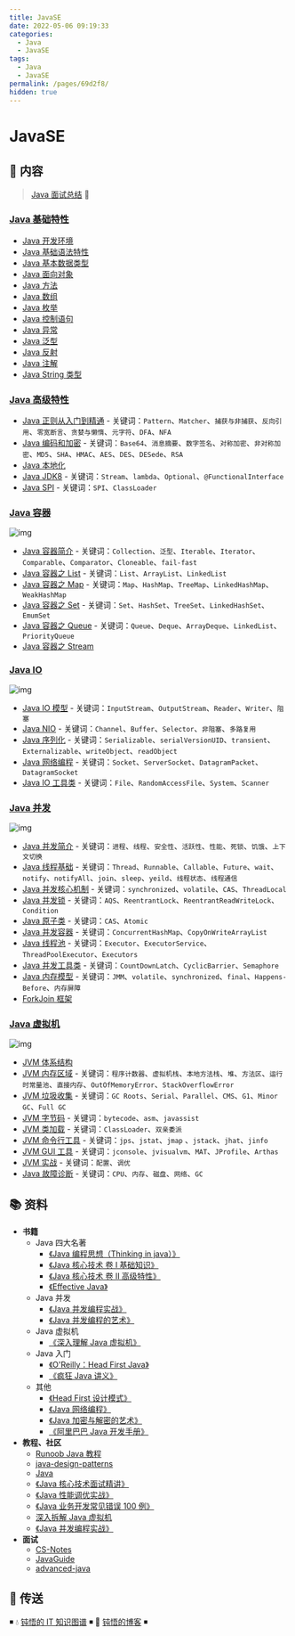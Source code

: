 ```yaml
---
title: JavaSE
date: 2022-05-06 09:19:33
categories:
  - Java
  - JavaSE
tags:
  - Java
  - JavaSE
permalink: /pages/69d2f8/
hidden: true
---
```


# JavaSE

## 📖 内容

> [Java 面试总结](99.Java面试.md) 💯

### [Java 基础特性](01.基础特性)

- [Java 开发环境](01.基础特性/00.Java开发环境.md)
- [Java 基础语法特性](01.基础特性/01.Java基础语法.md)
- [Java 基本数据类型](01.基础特性/02.Java基本数据类型.md)
- [Java 面向对象](01.基础特性/03.Java面向对象.md)
- [Java 方法](01.基础特性/04.Java方法.md)
- [Java 数组](01.基础特性/05.Java数组.md)
- [Java 枚举](01.基础特性/06.Java枚举.md)
- [Java 控制语句](01.基础特性/07.Java控制语句.md)
- [Java 异常](01.基础特性/08.Java异常.md)
- [Java 泛型](01.基础特性/09.Java泛型.md)
- [Java 反射](01.基础特性/10.Java反射.md)
- [Java 注解](01.基础特性/11.Java注解.md)
- [Java String 类型](01.基础特性/42.JavaString类型.md)

### [Java 高级特性](02.高级特性)

- [Java 正则从入门到精通](02.高级特性/01.Java正则.md) - 关键词：`Pattern`、`Matcher`、`捕获与非捕获`、`反向引用`、`零宽断言`、`贪婪与懒惰`、`元字符`、`DFA`、`NFA`
- [Java 编码和加密](02.高级特性/02.Java编码和加密.md) - 关键词：`Base64`、`消息摘要`、`数字签名`、`对称加密`、`非对称加密`、`MD5`、`SHA`、`HMAC`、`AES`、`DES`、`DESede`、`RSA`
- [Java 本地化](02.高级特性/03.Java本地化.md)
- [Java JDK8](02.高级特性/04.JDK8.md) - 关键词：`Stream`、`lambda`、`Optional`、`@FunctionalInterface`
- [Java SPI](02.高级特性/05.JavaSPI.md) - 关键词：`SPI`、`ClassLoader`

### [Java 容器](03.容器)

![img](https://raw.githubusercontent.com/dunwu/images/dev/snap/20200221175550.png)

- [Java 容器简介](03.容器/01.Java容器简介.md) - 关键词：`Collection`、`泛型`、`Iterable`、`Iterator`、`Comparable`、`Comparator`、`Cloneable`、`fail-fast`
- [Java 容器之 List](03.容器/02.Java容器之List.md) - 关键词：`List`、`ArrayList`、`LinkedList`
- [Java 容器之 Map](03.容器/03.Java容器之Map.md) - 关键词：`Map`、`HashMap`、`TreeMap`、`LinkedHashMap`、`WeakHashMap`
- [Java 容器之 Set](03.容器/04.Java容器之Set.md) - 关键词：`Set`、`HashSet`、`TreeSet`、`LinkedHashSet`、`EmumSet`
- [Java 容器之 Queue](03.容器/05.Java容器之Queue.md) - 关键词：`Queue`、`Deque`、`ArrayDeque`、`LinkedList`、`PriorityQueue`
- [Java 容器之 Stream](03.容器/06.Java容器之Stream.md)

### [Java IO](04.IO)

![img](https://raw.githubusercontent.com/dunwu/images/dev/snap/20200630205329.png)

- [Java IO 模型](04.IO/01.JavaIO模型.md) - 关键词：`InputStream`、`OutputStream`、`Reader`、`Writer`、`阻塞`
- [Java NIO](04.IO/02.JavaNIO.md) - 关键词：`Channel`、`Buffer`、`Selector`、`非阻塞`、`多路复用`
- [Java 序列化](04.IO/03.Java序列化.md) - 关键词：`Serializable`、`serialVersionUID`、`transient`、`Externalizable`、`writeObject`、`readObject`
- [Java 网络编程](04.IO/04.Java网络编程.md) - 关键词：`Socket`、`ServerSocket`、`DatagramPacket`、`DatagramSocket`
- [Java IO 工具类](04.IO/05.JavaIO工具类.md) - 关键词：`File`、`RandomAccessFile`、`System`、`Scanner`

### [Java 并发](05.并发)

![img](https://raw.githubusercontent.com/dunwu/images/dev/snap/20200221175827.png)

- [Java 并发简介](05.并发/01.Java并发简介.md) - 关键词：`进程`、`线程`、`安全性`、`活跃性`、`性能`、`死锁`、`饥饿`、`上下文切换`
- [Java 线程基础](05.并发/02.Java线程基础.md) - 关键词：`Thread`、`Runnable`、`Callable`、`Future`、`wait`、`notify`、`notifyAll`、`join`、`sleep`、`yeild`、`线程状态`、`线程通信`
- [Java 并发核心机制](05.并发/03.Java并发核心机制.md) - 关键词：`synchronized`、`volatile`、`CAS`、`ThreadLocal`
- [Java 并发锁](05.并发/04.Java锁.md) - 关键词：`AQS`、`ReentrantLock`、`ReentrantReadWriteLock`、`Condition`
- [Java 原子类](05.并发/05.Java原子类.md) - 关键词：`CAS`、`Atomic`
- [Java 并发容器](05.并发/06.Java并发和容器.md) - 关键词：`ConcurrentHashMap`、`CopyOnWriteArrayList`
- [Java 线程池](05.并发/07.Java线程池.md) - 关键词：`Executor`、`ExecutorService`、`ThreadPoolExecutor`、`Executors`
- [Java 并发工具类](05.并发/08.Java并发工具类.md) - 关键词：`CountDownLatch`、`CyclicBarrier`、`Semaphore`
- [Java 内存模型](05.并发/09.Java内存模型.md) - 关键词：`JMM`、`volatile`、`synchronized`、`final`、`Happens-Before`、`内存屏障`
- [ForkJoin 框架](05.并发/10.ForkJoin框架.md)

### [Java 虚拟机](06.JVM)

![img](https://raw.githubusercontent.com/dunwu/images/dev/snap/20200628154803.png)

- [JVM 体系结构](06.JVM/01.JVM体系结构.md)
- [JVM 内存区域](06.JVM/02.JVM内存区域.md) - 关键词：`程序计数器`、`虚拟机栈`、`本地方法栈`、`堆`、`方法区`、`运行时常量池`、`直接内存`、`OutOfMemoryError`、`StackOverflowError`
- [JVM 垃圾收集](06.JVM/03.JVM垃圾收集.md) - 关键词：`GC Roots`、`Serial`、`Parallel`、`CMS`、`G1`、`Minor GC`、`Full GC`
- [JVM 字节码](06.JVM/04.JVM字节码.md) - 关键词：`bytecode`、`asm`、`javassist`
- [JVM 类加载](06.JVM/05.JVM类加载.md) - 关键词：`ClassLoader`、`双亲委派`
- [JVM 命令行工具](06.JVM/11.JVM命令行工具.md) - 关键词：`jps`、`jstat`、`jmap` 、`jstack`、`jhat`、`jinfo`
- [JVM GUI 工具](06.JVM/12.JVM_GUI工具.md) - 关键词：`jconsole`、`jvisualvm`、`MAT`、`JProfile`、`Arthas`
- [JVM 实战](06.JVM/21.JVM实战.md) - 关键词：`配置`、`调优`
- [Java 故障诊断](06.JVM/22.Java故障诊断.md) - 关键词：`CPU`、`内存`、`磁盘`、`网络`、`GC`

## 📚 资料

- **书籍**
  - Java 四大名著
    - [《Java 编程思想（Thinking in java）》](https://book.douban.com/subject/2130190/)
    - [《Java 核心技术 卷 I 基础知识》](https://book.douban.com/subject/26880667/)
    - [《Java 核心技术 卷 II 高级特性》](https://book.douban.com/subject/27165931/)
    - [《Effective Java》](https://book.douban.com/subject/30412517/)
  - Java 并发
    - [《Java 并发编程实战》](https://book.douban.com/subject/10484692/)
    - [《Java 并发编程的艺术》](https://book.douban.com/subject/26591326/)
  - Java 虚拟机
    - [《深入理解 Java 虚拟机》](https://book.douban.com/subject/34907497/)
  - Java 入门
    - [《O'Reilly：Head First Java》](https://book.douban.com/subject/2000732/)
    - [《疯狂 Java 讲义》](https://book.douban.com/subject/3246499/)
  - 其他
    - [《Head First 设计模式》](https://book.douban.com/subject/2243615/)
    - [《Java 网络编程》](https://book.douban.com/subject/1438754/)
    - [《Java 加密与解密的艺术》](https://book.douban.com/subject/25861566/)
    - [《阿里巴巴 Java 开发手册》](https://book.douban.com/subject/27605355/)
- **教程、社区**
  - [Runoob Java 教程](https://www.runoob.com/java/java-tutorial.html)
  - [java-design-patterns](https://github.com/iluwatar/java-design-patterns)
  - [Java](https://github.com/TheAlgorithms/Java)
  - [《Java 核心技术面试精讲》](https://time.geekbang.org/column/intro/82)
  - [《Java 性能调优实战》](https://time.geekbang.org/column/intro/100028001)
  - [《Java 业务开发常见错误 100 例》](https://time.geekbang.org/column/intro/100047701)
  - [深入拆解 Java 虚拟机](https://time.geekbang.org/column/intro/100010301)
  - [《Java 并发编程实战》](https://time.geekbang.org/column/intro/100023901)
- **面试**
  - [CS-Notes](https://github.com/CyC2018/CS-Notes)
  - [JavaGuide](https://github.com/Snailclimb/JavaGuide)
  - [advanced-java](https://github.com/doocs/advanced-java)

## 🚪 传送

◾ 💧 [钝悟的 IT 知识图谱](https://dunwu.github.io/waterdrop/) ◾ 🎯 [钝悟的博客](https://dunwu.github.io/blog/) ◾
